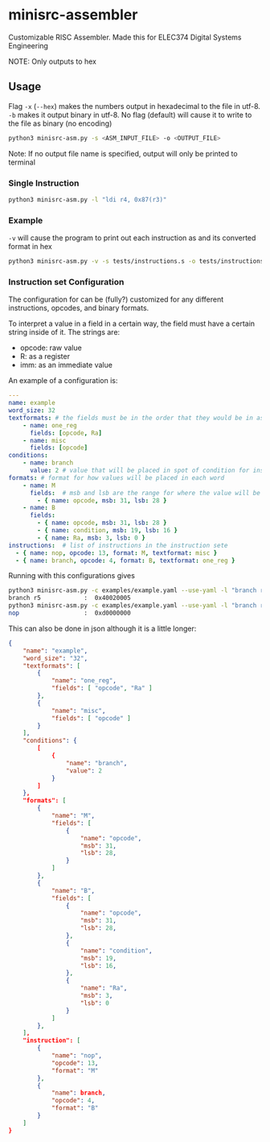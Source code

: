 # minisrc-assembler
Customizable RISC Assembler.
Made this for ELEC374 Digital Systems Engineering

NOTE: Only outputs to hex

## Usage
Flag `-x` (`--hex`) makes the numbers output in hexadecimal to the file in utf-8.
`-b` makes it output binary in utf-8.
No flag (default) will cause it to write to the file as binary (no encoding)
```sh
python3 minisrc-asm.py -s <ASM_INPUT_FILE> -o <OUTPUT_FILE>
```
Note: If no output file name is specified, output will only be printed to terminal 

### Single Instruction
```sh
python3 minisrc-asm.py -l "ldi r4, 0x87(r3)"
```

### Example
`-v` will cause the program to print out each instruction as and its converted format in hex
```sh
python3 minisrc-asm.py -v -s tests/instructions.s -o tests/instructions.hex
```

### Instruction set Configuration
The configuration for can be (fully?) customized for any different instructions, opcodes, and binary formats.

To interpret a value in a field in a certain way, the field must have a certain string inside of it. The strings are:
- opcode: raw value
- R: as a register
- imm: as an immediate value

An example of a configuration is:
```yaml
---
name: example
word_size: 32
textformats: # the fields must be in the order that they would be in assembly
    - name: one_reg
      fields: [opcode, Ra]
    - name: misc
      fields: [opcode]
conditions:
    - name: branch
      value: 2 # value that will be placed in spot of condition for instruction with the above name
formats: # format for how values will be placed in each word
    - name: M
      fields:  # msb and lsb are the range for where the value will be
        - { name: opcode, msb: 31, lsb: 28 }
    - name: B
      fields: 
        - { name: opcode, msb: 31, lsb: 28 }
        - { name: condition, msb: 19, lsb: 16 }
        - { name: Ra, msb: 3, lsb: 0 } 
instructions:  # list of instructions in the instruction sete
  - { name: nop, opcode: 13, format: M, textformat: misc }
  - { name: branch, opcode: 4, format: B, textformat: one_reg }
```

Running with this configurations gives
```sh
python3 minisrc-asm.py -c examples/example.yaml --use-yaml -l "branch r5"
branch r5            :  0x40020005
python3 minisrc-asm.py -c examples/example.yaml --use-yaml -l "branch r5"
nop                  :  0xd0000000
```

This can also be done in json although it is a little longer:
```json
{
    "name": "example",
    "word_size": "32",
    "textformats": [
        {
            "name": "one_reg",
            "fields": [ "opcode", "Ra" ]
        },
        {
            "name": "misc",
            "fields": [ "opcode" ]
        }
    ],
    "conditions": {
        [
            {
                "name": "branch",
                "value": 2
            }
        ]
    },
    "formats": [
        {
            "name": "M",
            "fields": [
                {
                    "name": "opcode",
                    "msb": 31,
                    "lsb": 28,
                }
            ]
        },
        {
            "name": "B",
            "fields": [
                {
                    "name": "opcode",
                    "msb": 31,
                    "lsb": 28,
                },
                {
                    "name": "condition",
                    "msb": 19,
                    "lsb": 16,
                },
                {
                    "name": "Ra",
                    "msb": 3,
                    "lsb": 0
                }
            ]
        },
    ],
    "instruction": [
        {
            "name": "nop",
            "opcode": 13,
            "format": "M"
        },
        {
            "name": branch,
            "opcode": 4,
            "format": "B"
        }
    ]
}
```
